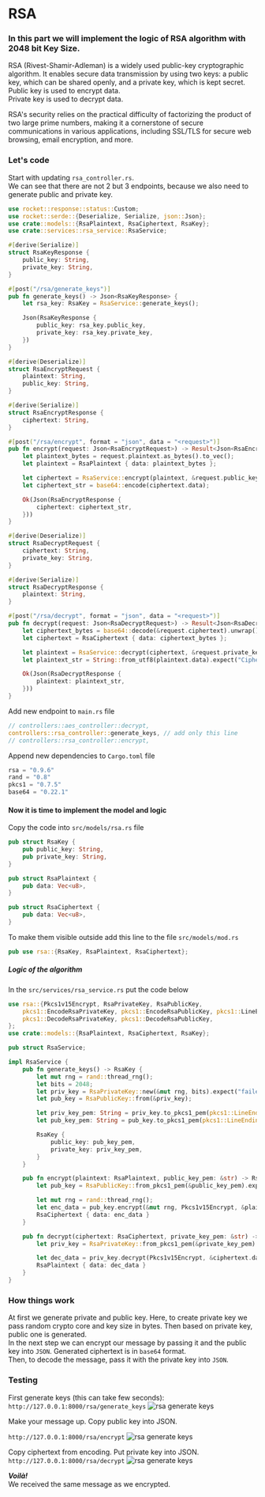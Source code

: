 # RSA
### In this part we will implement the logic of RSA algorithm with 2048 bit Key Size.

RSA (Rivest-Shamir-Adleman) is a widely used public-key cryptographic algorithm. It enables secure data transmission by using two keys: a public key, which can be shared openly, and a private key, which is kept secret.\
Public key is used to encrypt data.\
Private key is used to decrypt data.

RSA's security relies on the practical difficulty of factorizing the product of two large prime numbers, making it a cornerstone of secure communications in various applications, including SSL/TLS for secure web browsing, email encryption, and more.

### Let's code
Start with updating `rsa_controller.rs`.\
We can see that there are not 2 but 3 endpoints, because we also need to generate public and private key.
```rs
use rocket::response::status::Custom;
use rocket::serde::{Deserialize, Serialize, json::Json};
use crate::models::{RsaPlaintext, RsaCiphertext, RsaKey};
use crate::services::rsa_service::RsaService;

#[derive(Serialize)]
struct RsaKeyResponse {
    public_key: String,
    private_key: String,
}

#[post("/rsa/generate_keys")]
pub fn generate_keys() -> Json<RsaKeyResponse> {
    let rsa_key: RsaKey = RsaService::generate_keys();

    Json(RsaKeyResponse {
        public_key: rsa_key.public_key,
        private_key: rsa_key.private_key,
    })
}

#[derive(Deserialize)]
struct RsaEncryptRequest {
    plaintext: String,
    public_key: String,
}

#[derive(Serialize)]
struct RsaEncryptResponse {
    ciphertext: String,
}

#[post("/rsa/encrypt", format = "json", data = "<request>")]
pub fn encrypt(request: Json<RsaEncryptRequest>) -> Result<Json<RsaEncryptResponse>, Custom<String>> {
    let plaintext_bytes = request.plaintext.as_bytes().to_vec();
    let plaintext = RsaPlaintext { data: plaintext_bytes };

    let ciphertext = RsaService::encrypt(plaintext, &request.public_key);
    let ciphertext_str = base64::encode(ciphertext.data);

    Ok(Json(RsaEncryptResponse {
        ciphertext: ciphertext_str,
    }))
}

#[derive(Deserialize)]
struct RsaDecryptRequest {
    ciphertext: String,
    private_key: String,
}

#[derive(Serialize)]
struct RsaDecryptResponse {
    plaintext: String,
}

#[post("/rsa/decrypt", format = "json", data = "<request>")]
pub fn decrypt(request: Json<RsaDecryptRequest>) -> Result<Json<RsaDecryptResponse>, Custom<String>> {
    let ciphertext_bytes = base64::decode(&request.ciphertext).unwrap();
    let ciphertext = RsaCiphertext { data: ciphertext_bytes };

    let plaintext = RsaService::decrypt(ciphertext, &request.private_key);
    let plaintext_str = String::from_utf8(plaintext.data).expect("Ciphertext is not valid UTF-8");

    Ok(Json(RsaDecryptResponse {
        plaintext: plaintext_str,
    }))
}
```

Add new endpoint to `main.rs` file
```rs
// controllers::aes_controller::decrypt,
controllers::rsa_controller::generate_keys, // add only this line
// controllers::rsa_controller::encrypt,
```

Append new dependencies to `Cargo.toml` file
```rs
rsa = "0.9.6"
rand = "0.8"
pkcs1 = "0.7.5"
base64 = "0.22.1"
```

#### Now it is time to implement the model and logic

Copy the code into `src/models/rsa.rs` file
```rs
pub struct RsaKey {
    pub public_key: String,
    pub private_key: String,
}

pub struct RsaPlaintext {
    pub data: Vec<u8>,
}

pub struct RsaCiphertext {
    pub data: Vec<u8>,
}
```
To make them visible outside add this line to the file `src/models/mod.rs`
```rs
pub use rsa::{RsaKey, RsaPlaintext, RsaCiphertext};
```

##### Logic of the algorithm
In the `src/services/rsa_service.rs` put the code below

```rs
use rsa::{Pkcs1v15Encrypt, RsaPrivateKey, RsaPublicKey,
    pkcs1::EncodeRsaPrivateKey, pkcs1::EncodeRsaPublicKey, pkcs1::LineEnding,
    pkcs1::DecodeRsaPrivateKey, pkcs1::DecodeRsaPublicKey,
};
use crate::models::{RsaPlaintext, RsaCiphertext, RsaKey};

pub struct RsaService;

impl RsaService {
    pub fn generate_keys() -> RsaKey {
        let mut rng = rand::thread_rng();
        let bits = 2048;
        let priv_key = RsaPrivateKey::new(&mut rng, bits).expect("failed to generate a key");
        let pub_key = RsaPublicKey::from(&priv_key);

        let priv_key_pem: String = priv_key.to_pkcs1_pem(pkcs1::LineEnding::LF).expect("failed to encode private key").to_string();
        let pub_key_pem: String = pub_key.to_pkcs1_pem(pkcs1::LineEnding::LF).expect("failed to encode public key").to_string();

        RsaKey {
            public_key: pub_key_pem,
            private_key: priv_key_pem,
        }
    }

    pub fn encrypt(plaintext: RsaPlaintext, public_key_pem: &str) -> RsaCiphertext {
        let pub_key = RsaPublicKey::from_pkcs1_pem(&public_key_pem).expect("failed to parse public key");

        let mut rng = rand::thread_rng();
        let enc_data = pub_key.encrypt(&mut rng, Pkcs1v15Encrypt, &plaintext.data).expect("failed to encrypt");
        RsaCiphertext { data: enc_data }
    }

    pub fn decrypt(ciphertext: RsaCiphertext, private_key_pem: &str) -> RsaPlaintext {
        let priv_key = RsaPrivateKey::from_pkcs1_pem(&private_key_pem).expect("failed to parse private key");

        let dec_data = priv_key.decrypt(Pkcs1v15Encrypt, &ciphertext.data).expect("failed to decrypt");
        RsaPlaintext { data: dec_data }
    }
}
```

### How things work
At first we generate private and public key. Here, to create private key we pass random crypto core and key size in bytes. Then based on private key, public one is generated.\
In the next step we can encrypt our message by passing it and the public key into `JSON`. Generated ciphertext is in `base64` format.\
Then, to decode the message, pass it with the private key into `JSON`.

### Testing
First generate keys (this can take few seconds):
`http://127.0.0.1:8000/rsa/generate_keys`
![rsa generate keys](assets/images/rsa/generate-keys.png)

Make your message up. Copy public key into JSON.

`http://127.0.0.1:8000/rsa/encrypt`
![rsa generate keys](assets/images/rsa/encrypt.png)

Copy ciphertext from encoding. Put private key into JSON.
`http://127.0.0.1:8000/rsa/decrypt`
![rsa generate keys](assets/images/rsa/decrypt.png)

***Voilà!***\
We received the same message as we encrypted.
